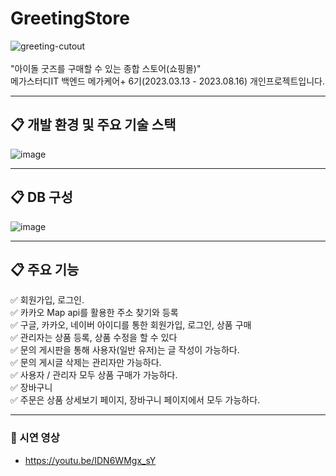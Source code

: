 # GreetingStore
![greeting-cutout](https://github.com/euijooning/GreetingStore/assets/49093239/91f30250-c1fc-44f6-be4b-1fc778c625d3)
<br>
<br>
"아이돌 굿즈를 구매할 수 있는 종합 스토어(쇼핑몰)"
<br>
메가스터디IT 백엔드 메가케어+ 6기(2023.03.13 - 2023.08.16) 개인프로젝트입니다.

----

## 📋 개발 환경 및 주요 기술 스택
![image](https://github.com/euijooning/GreetingStore/assets/49093239/1c0eb1e6-7cd9-4faf-a47e-9ce11a01bf0c)

----

## 📋 DB 구성
![image](https://github.com/euijooning/GreetingStore/assets/49093239/91658111-e7cb-447f-bdc0-ec973d9f0691)


----

## 📋 주요 기능
✅ 회원가입, 로그인.<br>
✅ 카카오 Map api를 활용한 주소 찾기와 등록<br>
✅ 구글, 카카오, 네이버 아이디를 통한 회원가입, 로그인, 상품 구매<br>
✅ 관리자는 상품 등록, 상품 수정을 할 수 있다<br>
✅ 문의 게시판을 통해 사용자(일반 유저)는 글 작성이 가능하다.<br>
✅ 문의 게시글 삭제는 관리자만 가능하다.<br>
✅ 사용자 / 관리자 모두 상품 구매가 가능하다.<br>
✅ 장바구니<br>
✅ 주문은 상품 상세보기 페이지, 장바구니 페이지에서 모두 가능하다.<br>

---
### 🛒 시연 영상
- https://youtu.be/IDN6WMgx_sY

